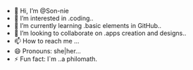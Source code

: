 - 👋 Hi, I’m @Son-nie
- 👀 I’m interested in .coding..
- 🌱 I’m currently learning .basic elements in GitHub..
- 💞️ I’m looking to collaborate on .apps creation and designs..
- 📫 How to reach me ...
- 😄 Pronouns: she|her...
- ⚡ Fun fact: I`m ..a philomath.

<!---
Son-nie/Son-nie is a ✨ special ✨ repository because its `README.md` (this file) appears on your GitHub profile.
You can click the Preview link to take a look at your changes.
--->
